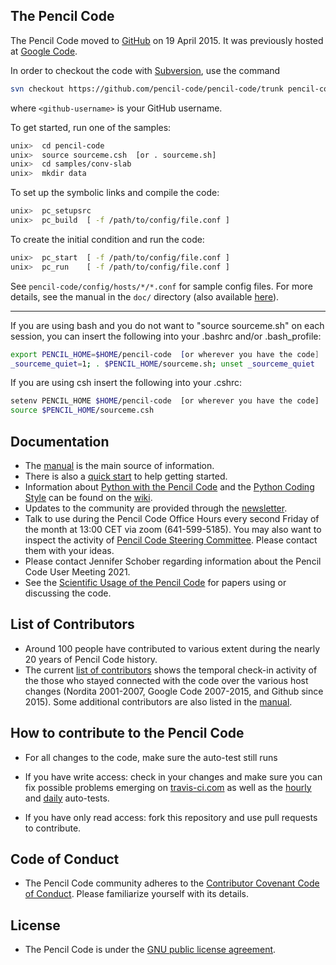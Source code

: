 The Pencil Code
---------------

The Pencil Code moved to
[GitHub](https://github.com/pencil-code/pencil-code)
on 19 April 2015. It was previously hosted at
[Google Code](https://code.google.com/p/pencil-code/).

In order to checkout the code with
[Subversion](https://subversion.apache.org), use the command
```sh
svn checkout https://github.com/pencil-code/pencil-code/trunk pencil-code --username <github-username>
```
where `<github-username>` is your GitHub username.

To get started, run one of the samples:
```sh
unix>  cd pencil-code
unix>  source sourceme.csh  [or . sourceme.sh]
unix>  cd samples/conv-slab
unix>  mkdir data
```
To set up the symbolic links and compile the code:
```sh
unix>  pc_setupsrc
unix>  pc_build  [ -f /path/to/config/file.conf ]
```
To create the initial condition and run the code:
```sh
unix>  pc_start  [ -f /path/to/config/file.conf ]
unix>  pc_run    [ -f /path/to/config/file.conf ]
```

See `pencil-code/config/hosts/*/*.conf` for sample config files. For more
details, see the manual in the `doc/` directory (also available
[here](http://pencil-code.nordita.org/)).

-----------------------------------------------------------------------------

If you are using bash and you do not want to "source sourceme.sh" on each
session, you can insert the following into your .bashrc and/or .bash_profile:
```sh
export PENCIL_HOME=$HOME/pencil-code  [or wherever you have the code]
_sourceme_quiet=1; . $PENCIL_HOME/sourceme.sh; unset _sourceme_quiet
```
If you are using csh insert the following into your .cshrc:
```sh
setenv PENCIL_HOME $HOME/pencil-code  [or wherever you have the code]
source $PENCIL_HOME/sourceme.csh
```

## Documentation

* The [manual][manual] is the main source of information.
* There is also a [quick start][quick_start] to help getting started.
* Information about [Python with the Pencil Code][PythonForPencil] and the
  [Python Coding Style][PythonCodingStyle] can be found on the [wiki][wiki].
* Updates to the community are provided through the [newsletter][newsletter].
* Talk to use during the Pencil Code Office Hours every second Friday
  of the month at 13:00 CET via zoom (641-599-5185).
  You may also want to inspect the activity of [Pencil Code Steering Committee][PCSC].
  Please contact them with your ideas.
* Please contact Jennifer Schober regarding information about the
  Pencil Code User Meeting 2021.
* See the [Scientific Usage of the Pencil Code][citations] for papers using or discussing the code.

## List of Contributors

* Around 100 people have contributed to various extent during the
  nearly 20 years of Pencil Code history.
* The current [list of contributors][contributors] shows the temporal
  check-in activity of the those who stayed connected with the code
  over the various host changes (Nordita 2001-2007, Google Code 2007-2015,
  and Github since 2015).
  Some additional contributors are also listed in the [manual][manual].

## How to contribute to the Pencil Code

* For all changes to the code, make sure the auto-test still runs

* If you have write access: check in your changes and make sure you can
  fix possible problems emerging on [travis-ci.com][travis] as well as the
  [hourly][hourly] and [daily][daily] auto-tests.

* If you have only read access: fork this repository and use pull requests to contribute.

## Code of Conduct

* The Pencil Code community adheres to the [Contributor Covenant Code of Conduct][conduct].
  Please familiarize yourself with its details.

## License

* The Pencil Code is under the [GNU public license agreement][license].

[travis]: https://www.travis-ci.com/github/pencil-code/pencil-code
[hourly]: http://norlx51.nordita.org/~brandenb/pencil-code/tests/gfortran_hourly.html
[daily]: http://norlx51.nordita.org/~brandenb/pencil-code/tests/g95_debug.html
[conduct]: https://github.com/pencil-code/pencil-code/blob/master/license/CODE_OF_CONDUCT.md
[manual]: https://github.com/pencil-code/website/blob/master/doc/manual.pdf
[quick_start]: https://github.com/pencil-code/website/blob/master/doc/quick_start.pdf
[license]: https://github.com/pencil-code/pencil-code/blob/master/license/GNU_public_license.txt
[contributors]: https://github.com/pencil-code/pencil-code/graphs/contributors
[wiki]: https://github.com/pencil-code/pencil-code/wiki
[PythonCodingStyle]: https://github.com/pencil-code/pencil-code/wiki/PythonCodingStyle
[PythonForPencil]: https://github.com/pencil-code/pencil-code/wiki/PythonForPencil
[newsletter]: http://www.nordita.org/~brandenb/pencil-code/newsletter
[citations]: https://github.com/pencil-code/website/blob/master/doc/citations.pdf
[PCSC]: https://www.nordita.org/~brandenb/pencil-code/PCSC/

